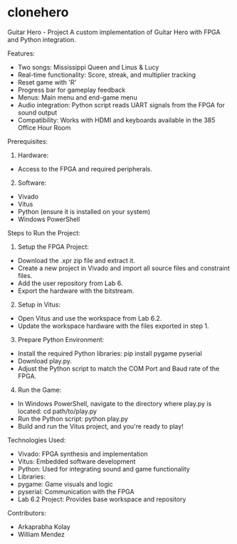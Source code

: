 # clonehero
Guitar Hero - Project
A custom implementation of Guitar Hero with FPGA and Python integration. 

Features:
- Two songs: Mississippi Queen and Linus & Lucy
- Real-time functionality: Score, streak, and multiplier tracking
- Reset game with 'R'
- Progress bar for gameplay feedback
- Menus: Main menu and end-game menu
- Audio integration: Python script reads UART signals from the FPGA for sound output
- Compatibility: Works with HDMI and keyboards available in the 385 Office Hour Room

Prerequisites:
1. Hardware:
 - Access to the FPGA and required peripherals.
2. Software:
 - Vivado
 - Vitus
 - Python (ensure it is installed on your system)
 - Windows PowerShell

Steps to Run the Project:
1. Setup the FPGA Project:
 - Download the .xpr zip file and extract it.
 - Create a new project in Vivado and import all source files and constraint files.
 - Add the user repository from Lab 6.
 - Export the hardware with the bitstream.
2. Setup in Vitus:
 - Open Vitus and use the workspace from Lab 6.2.
 - Update the workspace hardware with the files exported in step 1.
3. Prepare Python Environment:
 - Install the required Python libraries:
 pip install pygame pyserial
 - Download play.py.
 - Adjust the Python script to match the COM Port and Baud rate of the FPGA.
4. Run the Game:
 - In Windows PowerShell, navigate to the directory where play.py is located:
 cd path/to/play.py
 - Run the Python script:
 python play.py
 - Build and run the Vitus project, and you're ready to play!

Technologies Used:
- Vivado: FPGA synthesis and implementation
- Vitus: Embedded software development
- Python: Used for integrating sound and game functionality
- Libraries:
 - pygame: Game visuals and logic
 - pyserial: Communication with the FPGA
- Lab 6.2 Project: Provides base workspace and repository

Contributors:
- Arkaprabha Kolay
- William Mendez
